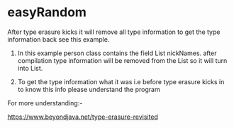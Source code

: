 # easyRandom
After type erasure kicks it will remove all type information to get the type information back see this example.

1) In this example person class contains the field List<String> nickNames. after compilation type information will be removed
from the List<String> so it will turn into List.

2) To get the type information what it was i.e before type erasure kicks in to know this info please understand the program
   
For more understanding:-
   
   https://www.beyondjava.net/type-erasure-revisited
   
